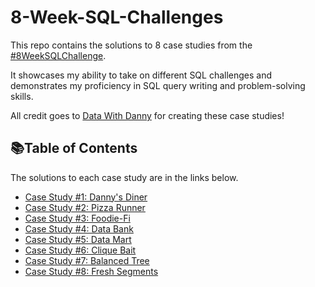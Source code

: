 # 8-Week-SQL-Challenges

This repo contains the solutions to 8 case studies from the [#8WeekSQLChallenge](https://8weeksqlchallenge.com/). 

It showcases my ability to take on different SQL challenges and demonstrates my proficiency in SQL query writing and problem-solving skills.

All credit goes to [Data With Danny](https://www.linkedin.com/company/datawithdanny/) for creating these case studies!

## 📚Table of Contents

The solutions to each case study are in the links below.

- [Case Study #1: Danny's Diner](https://github.com/rachelle-norman/8-Week-SQL-Challenges/blob/main/Case%20Study%20%231:%20Danny's%20Diner.md)
- [Case Study #2: Pizza Runner](https://github.com/rachelle-norman/8-Week-SQL-Challenges/blob/main/Case%20Study%20%232:%20Pizza%20Runner.md)
- [Case Study #3: Foodie-Fi](https://github.com/rachelle-norman/8-Week-SQL-Challenges/blob/main/Case%20Study%20%233%3A%20Foodie-Fi.md)
- [Case Study #4: Data Bank](https://github.com/rachelle-norman/8-Week-SQL-Challenges/blob/main/Case%20Study%20%234%3A%20Data%20Bank.md)
- [Case Study #5: Data Mart](Link)
- [Case Study #6: Clique Bait](Link)
- [Case Study #7: Balanced Tree](Link)
- [Case Study #8: Fresh Segments](Link)
